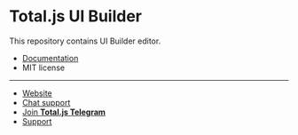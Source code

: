 # Total.js UI Builder

This repository contains UI Builder editor.

- [Documentation](https://docs.totaljs.com/uibuilder/)
- MIT license

---

- [Website](https://www.totaljs.com/uibuider/)
- [Chat support](https://platform.totaljs.com/?open=messenger)
- [Join __Total.js Telegram__](https://t.me/totalplatform)
- [Support](https://www.totaljs.com/support/)
